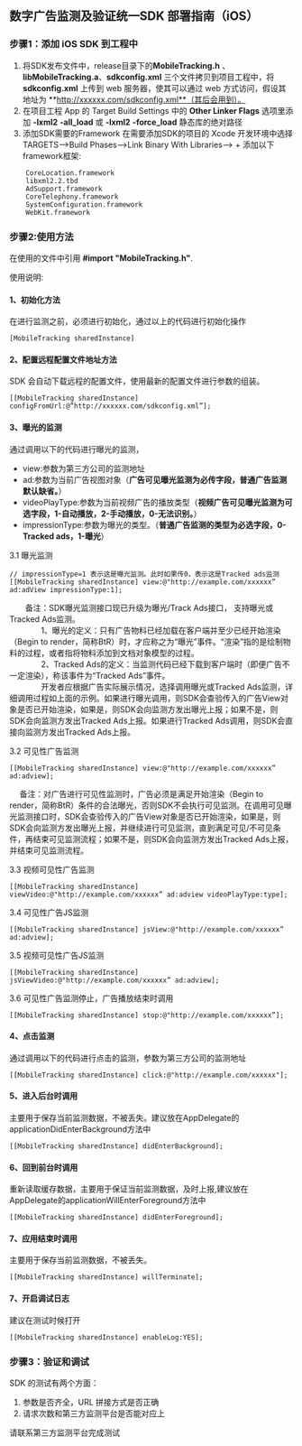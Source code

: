 ## 数字广告监测及验证统一SDK 部署指南（iOS）

### 步骤1：添加 iOS SDK 到工程中

1. 将SDK发布文件中，release目录下的**MobileTracking.h** 、**libMobileTracking.a**、**sdkconfig.xml** 三个文件拷贝到项目工程中，将 **sdkconfig.xml** 上传到 web 服务器，使其可以通过 web 方式访问，假设其地址为 **http://xxxxxx.com/sdkconfig.xml**（其后会用到）。
2. 在项目工程 App 的 Target Build Settings 中的 **Other Linker Flags** 选项里添加 **-lxml2** **-all_load** 或 **-lxml2** **-force_load** 静态库的绝对路径
3. 添加SDK需要的Framework
在需要添加SDK的项目的 Xcode 开发环境中选择 TARGETS-->Build Phases-->Link Binary With Libraries--> + 添加以下framework框架:

```
    CoreLocation.framework
    libxml2.2.tbd
	AdSupport.framework
	CoreTelephony.framework
 	SystemConfiguration.framework
    WebKit.framework
```


### 步骤2:使用方法
在使用的文件中引用 
**#import "MobileTracking.h"**.

使用说明:

#### 1、初始化方法
在进行监测之前，必须进行初始化，通过以上的代码进行初始化操作

```
[MobileTracking sharedInstance]

```

#### 2、配置远程配置文件地址方法

SDK 会自动下载远程的配置文件，使用最新的配置文件进行参数的组装。

```
[[MobileTracking sharedInstance] configFromUrl:@“http://xxxxxx.com/sdkconfig.xml”];
```

#### 3、曝光的监测

通过调用以下的代码进行曝光的监测，

 * view:参数为第三方公司的监测地址
 * ad:参数为当前广告视图对象（**广告可见曝光监测为必传字段，普通广告监测默认缺省。**）
 * videoPlayType:参数为当前视频广告的播放类型（**视频广告可见曝光监测为可选字段，1-自动播放，2-手动播放，0-无法识别。**）
 * impressionType:参数为曝光的类型。（**普通广告监测的类型为必选字段，0-Tracked ads，1-曝光**）

3.1 曝光监测

```
// impressionType=1 表示这是曝光监测。此时如果传0，表示这是Tracked ads监测
[[MobileTracking sharedInstance] view:@"http://example.com/xxxxxx” ad:adView impressionType:1]; 

```

　　备注：SDK曝光监测接口现已升级为曝光/Track Ads接口， 支持曝光或Tracked Ads监测。     
　　　　1、曝光的定义：只有广告物料已经加载在客户端并至少已经开始渲染（Begin to render，简称BtR）时，才应称之为“曝光”事件。“渲染”指的是绘制物料的过程，或者指将物料添加到文档对象模型的过程。  
　　　　2、Tracked Ads的定义：当监测代码已经下载到客户端时（即便广告不一定渲染），称该事件为“Tracked Ads”事件。  
　　　　开发者应根据广告实际展示情况，选择调用曝光或Tracked Ads监测，详细调用过程如上面的示例。如果进行曝光调用，则SDK会查验传入的广告View对象是否已开始渲染，如果是，则SDK会向监测方发出曝光上报；如果不是，则SDK会向监测方发出Tracked Ads上报。如果进行Tracked Ads调用，则SDK会直接向监测方发出Tracked Ads上报。


3.2 可见性广告监测

```
[[MobileTracking sharedInstance] view:@"http://example.com/xxxxxx” ad:adview];

```
　  备注：对广告进行可见性监测时，广告必须是满足开始渲染（Begin to render，简称BtR）条件的合法曝光，否则SDK不会执行可见监测。在调用可见曝光监测接口时，SDK会查验传入的广告View对象是否已开始渲染，如果是，则SDK会向监测方发出曝光上报，并继续进行可见监测，直到满足可见/不可见条件，再结束可见监测流程；如果不是，则SDK会向监测方发出Tracked Ads上报，并结束可见监测流程。

3.3 视频可见性广告监测

```
[[MobileTracking sharedInstance] viewVideo:@"http://example.com/xxxxxx” ad:adview videoPlayType:type];

```
3.4 可见性广告JS监测

```
[[MobileTracking sharedInstance] jsView:@"http://example.com/xxxxxx” ad:adview];

```

3.5 视频可见性广告JS监测

```
[[MobileTracking sharedInstance] jsViewVideo:@"http://example.com/xxxxxx” ad:adview];

```
3.6 可见性广告监测停止，广告播放结束时调用

```
[[MobileTracking sharedInstance] stop:@"http://example.com/xxxxxx”];

```

#### 4、点击监测
通过调用以下的代码进行点击的监测，参数为第三方公司的监测地址

```
[[MobileTracking sharedInstance] click:@"http://example.com/xxxxxx"];
```

#### 5、进入后台时调用
主要用于保存当前监测数据，不被丢失。建议放在AppDelegate的applicationDidEnterBackground方法中

```
[[MobileTracking sharedInstance] didEnterBackground];
```


#### 6、回到前台时调用
重新读取缓存数据，主要用于保证当前监测数据，及时上报,建议放在AppDelegate的applicationWillEnterForeground方法中

```
[[MobileTracking sharedInstance] didEnterForeground];
```


#### 7、应用结束时调用
主要用于保存当前监测数据，不被丢失。

```
[[MobileTracking sharedInstance] willTerminate];
```

#### 7、开启调试日志
建议在测试时候打开

```
[[MobileTracking sharedInstance] enableLog:YES];
```

### 步骤3：验证和调试

SDK 的测试有两个方面：

1. 参数是否齐全，URL 拼接方式是否正确
2. 请求次数和第三方监测平台是否能对应上

请联系第三方监测平台完成测试

